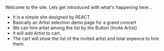 Welcome to the site.
Lets get introduced with what's happening here...
   
   * It is a simple site designed by REACT
   * Basically an Artist selection demo page for a grand concert
   * We can hire artist among the list by the Button (Invite Artist)
   * It will add Artist to cart.
   * The cart will show the list of the invited artist and total expence to hire them.
